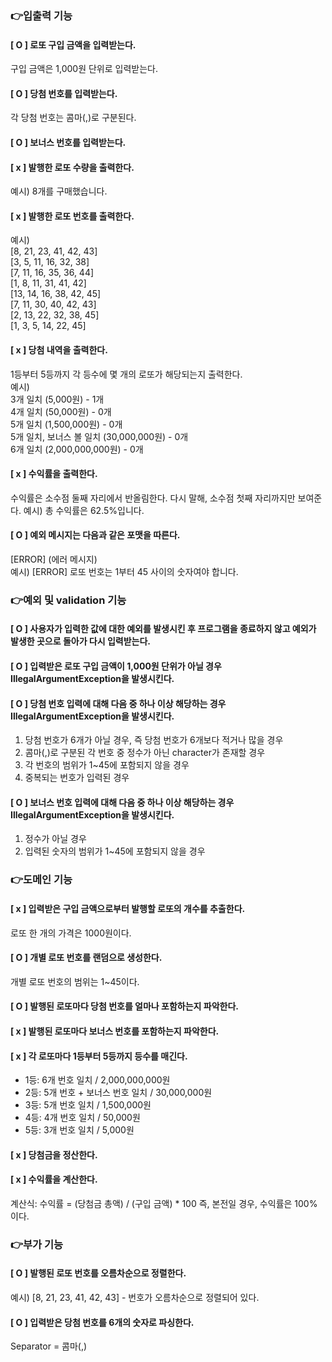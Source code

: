 ### 👉입출력 기능
#### [ O ] 로또 구입 금액을 입력받는다.
구입 금액은 1,000원 단위로 입력받는다.
#### [ O ] 당첨 번호를 입력받는다.
각 당첨 번호는 콤마(,)로 구분된다.
#### [ O ] 보너스 번호를 입력받는다.
#### [ x ] 발행한 로또 수량을 출력한다.
예시) 8개를 구매했습니다.
#### [ x ] 발행한 로또 번호를 출력한다.
예시)<br>
[8, 21, 23, 41, 42, 43]<br>
[3, 5, 11, 16, 32, 38]<br>
[7, 11, 16, 35, 36, 44]<br>
[1, 8, 11, 31, 41, 42]<br>
[13, 14, 16, 38, 42, 45]<br>
[7, 11, 30, 40, 42, 43]<br>
[2, 13, 22, 32, 38, 45]<br>
[1, 3, 5, 14, 22, 45]
#### [ x ] 당첨 내역을 출력한다.
1등부터 5등까지 각 등수에 몇 개의 로또가 해당되는지 출력한다.<br>
예시) <br>
3개 일치 (5,000원) - 1개<br>
4개 일치 (50,000원) - 0개<br>
5개 일치 (1,500,000원) - 0개<br>
5개 일치, 보너스 볼 일치 (30,000,000원) - 0개<br>
6개 일치 (2,000,000,000원) - 0개
#### [ x ] 수익률을 출력한다.
수익률은 소수점 둘째 자리에서 반올림한다.
다시 말해, 소수점 첫째 자리까지만 보여준다.
예시) 총 수익률은 62.5%입니다.
#### [ O ] 예외 메시지는 다음과 같은 포맷을 따른다.
[ERROR] (에러 메시지) <br>
예시) [ERROR] 로또 번호는 1부터 45 사이의 숫자여야 합니다.

### 👉예외 및 validation 기능
#### [ O ] 사용자가 입력한 값에 대한 예외를 발생시킨 후 프로그램을 종료하지 않고 예외가 발생한 곳으로 돌아가 다시 입력받는다.
#### [ O ] 입력받은 로또 구입 금액이 1,000원 단위가 아닐 경우 IllegalArgumentException을 발생시킨다.
#### [ O ] 당첨 번호 입력에 대해 다음 중 하나 이상 해당하는 경우 IllegalArgumentException을 발생시킨다.
1. 당첨 번호가 6개가 아닐 경우, 즉 당첨 번호가 6개보다 적거나 많을 경우
2. 콤마(,)로 구분된 각 번호 중 정수가 아닌 character가 존재할 경우
3. 각 번호의 범위가 1~45에 포함되지 않을 경우
4. 중복되는 번호가 입력된 경우
#### [ O ] 보너스 번호 입력에 대해 다음 중 하나 이상 해당하는 경우 IllegalArgumentException을 발생시킨다.
1. 정수가 아닐 경우
2. 입력된 숫자의 범위가 1~45에 포함되지 않을 경우

### 👉도메인 기능
#### [ x ] 입력받은 구입 금액으로부터 발행할 로또의 개수를 추출한다.
로또 한 개의 가격은 1000원이다. 
#### [ O ] 개별 로또 번호를 랜덤으로 생성한다.
개별 로또 번호의 범위는 1~45이다.
#### [ O ] 발행된 로또마다 당첨 번호를 얼마나 포함하는지 파악한다.
#### [ x ] 발행된 로또마다 보너스 번호를 포함하는지 파악한다.
#### [ x ] 각 로또마다 1등부터 5등까지 등수를 매긴다.
- 1등: 6개 번호 일치 / 2,000,000,000원
- 2등: 5개 번호 + 보너스 번호 일치 / 30,000,000원
- 3등: 5개 번호 일치 / 1,500,000원
- 4등: 4개 번호 일치 / 50,000원
- 5등: 3개 번호 일치 / 5,000원
#### [ x ] 당첨금을 정산한다.
#### [ x ] 수익률을 계산한다.
계산식: 수익률 = (당첨금 총액) / (구입 금액) * 100
즉, 본전일 경우, 수익률은 100%이다.

### 👉부가 기능
#### [ O ] 발행된 로또 번호를 오름차순으로 정렬한다.
예시) [8, 21, 23, 41, 42, 43] - 번호가 오름차순으로 정렬되어 있다.
#### [ O ] 입력받은 당첨 번호를 6개의 숫자로 파싱한다.
Separator = 콤마(,)
